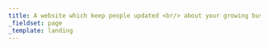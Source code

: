 ```yaml
---
title: A website which keep people updated <br/> about your growing business.
_fieldset: page
_template: landing
---
```

